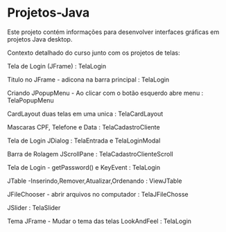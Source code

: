 # Projetos-Java
Este projeto contém informações para desenvolver interfaces gráficas em projetos Java desktop. 

Contexto detalhado do curso junto com os projetos de telas:

Tela de Login (JFrame) : TelaLogin

Titulo no JFrame - adicona na barra principal : TelaLogin

Criando JPopupMenu - Ao clicar com o botão esquerdo abre menu : TelaPopupMenu 

CardLayout duas telas em uma unica : TelaCardLayout

Mascaras CPF, Telefone e Data : TelaCadastroCliente

Tela de Login JDialog : TelaEntrada e TelaLoginModal

Barra de Rolagem JScrollPane : TelaCadastroClienteScroll

Tela de Login - getPassword() e KeyEvent : TelaLogin

JTable -Inserindo,Remover,Atualizar,Ordenando : ViewJTable

JFileChooser - abrir arquivos no computador : TelaJFileChosse

JSlider : TelaSlider

Tema JFrame - Mudar o tema das telas LookAndFeel : TelaLogin
